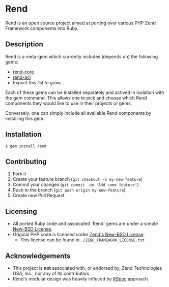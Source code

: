 # Rend

Rend is an open source project aimed at porting over various PHP Zend Framework components into Ruby.

## Description
Rend is a meta-gem which currently includes (depends on) the following gems:

* [rend-core](https://github.com/veloper/rend-core)
* [rend-acl](https://github.com/veloper/rend-acl)
* _Expect this list to grow..._


Each of these gems can be installed separately and actived in isolation with the gem command. This allows one to pick and choose which Rend components they would like to use in their projects or gems.

Conversely, one can simply include all available Rend components by installing this gem.

## Installation

    $ gem install rend

## Contributing

1. Fork it
2. Create your feature branch (`git checkout -b my-new-feature`)
3. Commit your changes (`git commit -am 'Add some feature'`)
4. Push to the branch (`git push origin my-new-feature`)
5. Create new Pull Request

## Licensing

* All ported Ruby code and assoicated 'Rend' gems are under a simple [New-BSD License](http://dan.doezema.com/licenses/new-bsd).
* Original PHP code is licensed under [Zend's New-BSD License](http://framework.zend.com/license/).
    * This license can be found in `./ZEND_FRAMEWORK_LICENSE.txt`

## Acknowledgements
* This project is **not** associated with, or endorsed by, Zend Technologies USA, Inc., nor any of its contributors.
* Rend's modular design was heavily influced by [RSpec](https://github.com/rspec/rspec) approach.